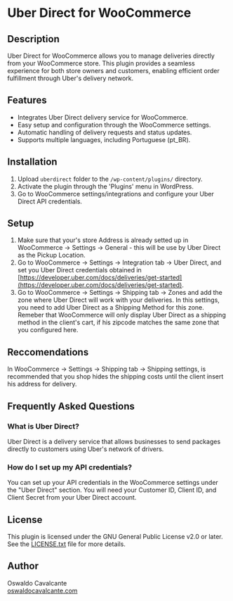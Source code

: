 # Uber Direct for WooCommerce

## Description

Uber Direct for WooCommerce allows you to manage deliveries directly from your WooCommerce store. This plugin provides a seamless experience for both store owners and customers, enabling efficient order fulfillment through Uber's delivery network.

## Features

- Integrates Uber Direct delivery service for WooCommerce.
- Easy setup and configuration through the WooCommerce settings.
- Automatic handling of delivery requests and status updates.
- Supports multiple languages, including Portuguese (pt_BR).

## Installation

1. Upload `uberdirect` folder to the `/wp-content/plugins/` directory.
2. Activate the plugin through the 'Plugins' menu in WordPress.
3. Go to WooCommerce settings/integrations and configure your Uber Direct API credentials.

## Setup

1. Make sure that your's store Address is already setted up in WooCommerce -> Settings -> General - this will be use by Uber Direct as the Pickup Location.
2. Go to WooCommerce -> Settings -> Integration tab -> Uber Direct, and set you Uber Direct credentials obtained in [https://developer.uber.com/docs/deliveries/get-started](https://developer.uber.com/docs/deliveries/get-started).
3. Go to WooCommerce -> Settings -> Shipping tab -> Zones and add the zone where Uber Direct will work with your deliveries. In this settings, you need to add Uber Direct as a Shipping Method for this zone. Remeber that WooCommerce will only display Uber Direct as a shipping method in the client's cart, if his zipcode matches the same zone that you configured here.

## Reccomendations

In WooCommerce -> Settings -> Shipping tab -> Shipping settings, is recommended that you shop hides the shipping costs until the client insert his address for delivery.

## Frequently Asked Questions

### What is Uber Direct?

Uber Direct is a delivery service that allows businesses to send packages directly to customers using Uber's network of drivers.

### How do I set up my API credentials?

You can set up your API credentials in the WooCommerce settings under the "Uber Direct" section. You will need your Customer ID, Client ID, and Client Secret from your Uber Direct account.

## License

This plugin is licensed under the GNU General Public License v2.0 or later. See the [LICENSE.txt](LICENSE.txt) file for more details.

## Author

Oswaldo Cavalcante  
[oswaldocavalcante.com](https://oswaldocavalcante.com/)